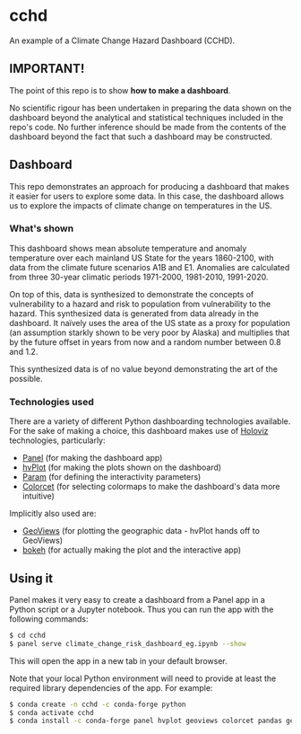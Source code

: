 # cchd
An example of a Climate Change Hazard Dashboard (CCHD).

## IMPORTANT!
The point of this repo is to show **how to make a dashboard**. 

No scientific rigour has been undertaken in preparing the data shown on the dashboard beyond the analytical and statistical techniques included in the repo's code. No further inference should be made from the contents of the dashboard beyond the fact that such a dashboard may be constructed.

## Dashboard

This repo demonstrates an approach for producing a dashboard that makes it easier for users to explore some data. In this case, the dashboard allows us to explore the impacts of climate change on temperatures in the US.

### What's shown

This dashboard shows mean absolute temperature and anomaly temperature over each mainland US State for the years 1860-2100, with data from the climate future scenarios A1B and E1. Anomalies are calculated from three 30-year climatic periods 1971-2000, 1981-2010, 1991-2020.

On top of this, data is synthesized to demonstrate the concepts of vulnerability to a hazard and risk to population from vulnerability to the hazard. This synthesized data is generated from data already in the dashboard. It naïvely uses the area of the US state as a proxy for population (an assumption starkly shown to be very poor by Alaska) and multiplies that by the future offset in years from now and a random number between 0.8 and 1.2.

This synthesized data is of no value beyond demonstrating the art of the possible.

### Technologies used

There are a variety of different Python dashboarding technologies available. For the sake of making a choice, this dashboard makes use of [Holoviz](https://holoviz.org/index.html) technologies, particularly:

* [Panel](https://panel.pyviz.org/) (for making the dashboard app)
* [hvPlot](https://hvplot.pyviz.org/) (for making the plots shown on the dashboard)
* [Param](https://param.pyviz.org/) (for defining the interactivity parameters)
* [Colorcet](https://colorcet.pyviz.org/) (for selecting colormaps to make the dashboard's data more intuitive)

Implicitly also used are:

* [GeoViews](http://geoviews.org/) (for plotting the geographic data - hvPlot hands off to GeoViews)
* [bokeh](https://bokeh.org/) (for actually making the plot and the interactive app)

## Using it

Panel makes it very easy to create a dashboard from a Panel app in a Python script or a Jupyter notebook. Thus you can run the app with the following commands:

```bash
$ cd cchd
$ panel serve climate_change_risk_dashboard_eg.ipynb --show
```

This will open the app in a new tab in your default browser.

Note that your local Python environment will need to provide at least the required library dependencies of the app. For example:

```bash
$ conda create -n cchd -c conda-forge python
$ conda activate cchd
$ conda install -c conda-forge panel hvplot geoviews colorcet pandas geopandas
```

